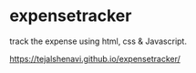 # expensetracker
track the expense using html, css &amp; Javascript.

https://tejalshenavi.github.io/expensetracker/
